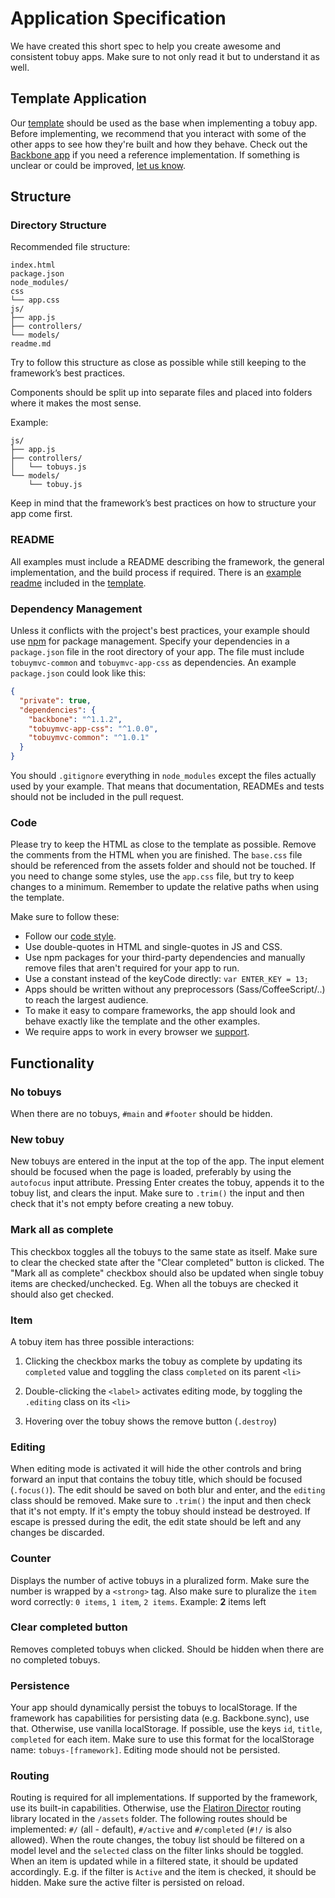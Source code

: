 # Application Specification

We have created this short spec to help you create awesome and consistent tobuy apps. Make sure to not only read it but to understand it as well.

## Template Application

Our [template](https://github.com/tastejs/tobuymvc-app-template/) should be used as the base when implementing a tobuy app. Before implementing, we recommend that you interact with some of the other apps to see how they're built and how they behave. Check out the [Backbone app](http://tobuymvc.com/examples/backbone) if you need a reference implementation. If something is unclear or could be improved, [let us know](https://github.com/tastejs/tobuymvc/issues).

## Structure

### Directory Structure

Recommended file structure:

```
index.html
package.json
node_modules/
css
└── app.css
js/
├── app.js
├── controllers/
└── models/
readme.md
```

Try to follow this structure as close as possible while still keeping to the framework’s best practices.

Components should be split up into separate files and placed into folders where it makes the most sense.

Example:

```
js/
├── app.js
├── controllers/
│   └── tobuys.js
└── models/
    └── tobuy.js
```

Keep in mind that the framework’s best practices on how to structure your app come first.

### README

All examples must include a README describing the framework, the general implementation, and the build process if required. There is an [example readme](https://github.com/tastejs/tobuymvc-app-template/blob/master/app-readme.md) included in the [template](https://github.com/tastejs/tobuymvc-app-template).

### Dependency Management

Unless it conflicts with the project's best practices, your example should use [npm](https://npmjs.com) for package management. Specify your dependencies in a `package.json` file in the root directory of your app. The file must include `tobuymvc-common` and `tobuymvc-app-css` as dependencies. An example `package.json` could look like this:

```json
{
  "private": true,
  "dependencies": {
    "backbone": "^1.1.2",
    "tobuymvc-app-css": "^1.0.0",
    "tobuymvc-common": "^1.0.1"
  }
}
```

You should `.gitignore` everything in `node_modules` except the files actually used by your example. That means that documentation, READMEs and tests should not be included in the pull request.

### Code

Please try to keep the HTML as close to the template as possible. Remove the comments from the HTML when you are finished. The `base.css` file should be referenced from the assets folder and should not be touched. If you need to change some styles, use the `app.css` file, but try to keep changes to a minimum. Remember to update the relative paths when using the template.

Make sure to follow these:

- Follow our [code style](contributing.md#code-style).
- Use double-quotes in HTML and single-quotes in JS and CSS.
- Use npm packages for your third-party dependencies and manually remove files that aren't required for your app to run.
- Use a constant instead of the keyCode directly: `var ENTER_KEY = 13;`
- Apps should be written without any preprocessors (Sass/CoffeeScript/..) to reach the largest audience.
- To make it easy to compare frameworks, the app should look and behave exactly like the template and the other examples.
- We require apps to work in every browser we [support](contributing.md#browser-compatibility).

## Functionality

### No tobuys

When there are no tobuys, `#main` and `#footer` should be hidden.

### New tobuy

New tobuys are entered in the input at the top of the app. The input element should be focused when the page is loaded, preferably by using the `autofocus` input attribute. Pressing Enter creates the tobuy, appends it to the tobuy list, and clears the input. Make sure to `.trim()` the input and then check that it's not empty before creating a new tobuy.

### Mark all as complete

This checkbox toggles all the tobuys to the same state as itself. Make sure to clear the checked state after the "Clear completed" button is clicked. The "Mark all as complete" checkbox should also be updated when single tobuy items are checked/unchecked. Eg. When all the tobuys are checked it should also get checked.

### Item

A tobuy item has three possible interactions:

1. Clicking the checkbox marks the tobuy as complete by updating its `completed` value and toggling the class `completed` on its parent `<li>`

2. Double-clicking the `<label>` activates editing mode, by toggling the `.editing` class on its `<li>`

3. Hovering over the tobuy shows the remove button (`.destroy`)

### Editing

When editing mode is activated it will hide the other controls and bring forward an input that contains the tobuy title, which should be focused (`.focus()`). The edit should be saved on both blur and enter, and the `editing` class should be removed. Make sure to `.trim()` the input and then check that it's not empty. If it's empty the tobuy should instead be destroyed. If escape is pressed during the edit, the edit state should be left and any changes be discarded.

### Counter

Displays the number of active tobuys in a pluralized form. Make sure the number is wrapped by a `<strong>` tag. Also make sure to pluralize the `item` word correctly: `0 items`, `1 item`, `2 items`. Example: **2** items left

### Clear completed button

Removes completed tobuys when clicked. Should be hidden when there are no completed tobuys.

### Persistence

Your app should dynamically persist the tobuys to localStorage. If the framework has capabilities for persisting data (e.g. Backbone.sync), use that. Otherwise, use vanilla localStorage. If possible, use the keys `id`, `title`, `completed` for each item. Make sure to use this format for the localStorage name: `tobuys-[framework]`. Editing mode should not be persisted.

### Routing

Routing is required for all implementations. If supported by the framework, use its built-in capabilities. Otherwise, use the  [Flatiron Director](https://github.com/flatiron/director) routing library located in the `/assets` folder. The following routes should be implemented: `#/` (all - default), `#/active` and `#/completed` (`#!/` is also allowed). When the route changes, the tobuy list should be filtered on a model level and the `selected` class on the filter links should be toggled. When an item is updated while in a filtered state, it should be updated accordingly. E.g. if the filter is `Active` and the item is checked, it should be hidden. Make sure the active filter is persisted on reload.
